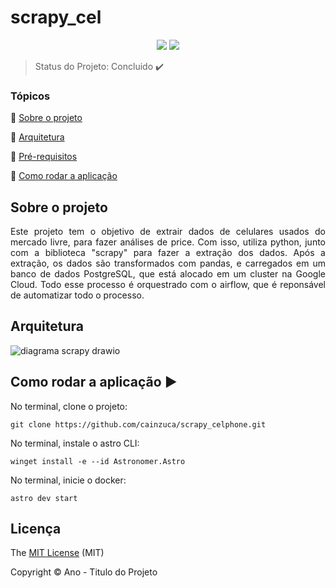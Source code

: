 <h1>scrapy_cel</h1> 

<p align="center">
  <img src="http://img.shields.io/static/v1?label=License&message=MIT&color=green&style=for-the-badge"/>
   <img src="http://img.shields.io/static/v1?label=STATUS&message=CONCLUIDO&color=GREEN&style=for-the-badge"/>
</p>

> Status do Projeto: Concluido :heavy_check_mark:

### Tópicos 

:small_blue_diamond: [Sobre o projeto](https://github.com/cainzuca/scrapy_celphone.git)

:small_blue_diamond: [Arquitetura](https://github.com/cainzuca/scrapy_celphone.git)

:small_blue_diamond: [Pré-requisitos](#pré-requisitos)

:small_blue_diamond: [Como rodar a aplicação](#como-rodar-a-aplicação-arrow_forward)


## Sobre o projeto 

<p align="justify">
  Este projeto tem o objetivo de extrair dados de celulares usados do mercado livre, para fazer análises de price. Com isso, utiliza python, junto com a biblioteca "scrapy" para fazer a extração dos dados. Após a extração, os dados são transformados com pandas, e carregados em um banco de dados PostgreSQL, que está alocado em um cluster na Google Cloud. Todo esse processo é orquestrado com o airflow, que é reponsável de automatizar todo o processo.
</p>

## Arquitetura

  ![diagrama scrapy drawio](https://github.com/user-attachments/assets/75f6fae0-74ea-459d-9a06-b53431c36fa5)
  

## Como rodar a aplicação :arrow_forward:

No terminal, clone o projeto: 

```
git clone https://github.com/cainzuca/scrapy_celphone.git
```

No terminal, instale o astro CLI: 

```
winget install -e --id Astronomer.Astro
```

No terminal, inicie o docker: 

```
astro dev start
```

## Licença 

The [MIT License]() (MIT)

Copyright :copyright: Ano - Titulo do Projeto
